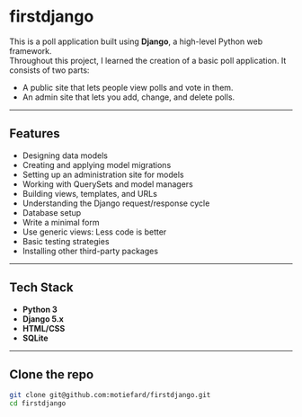 # firstdjango

This is a poll application built using **Django**, a high-level Python web framework.  
Throughout this project, I learned the creation of a basic poll application.
It consists of two parts:
  - A public site that lets people view polls and vote in them.
  - An admin site that lets you add, change, and delete polls.


---

## Features

- Designing data models
- Creating and applying model migrations
- Setting up an administration site for models
- Working with QuerySets and model managers
- Building views, templates, and URLs
- Understanding the Django request/response cycle
- Database setup
- Write a minimal form
- Use generic views: Less code is better
- Basic testing strategies
- Installing other third-party packages




---

## Tech Stack

- **Python 3**
- **Django 5.x**
- **HTML/CSS**
- **SQLite**

---

## Clone the repo
```bash
git clone git@github.com:motiefard/firstdjango.git
cd firstdjango

